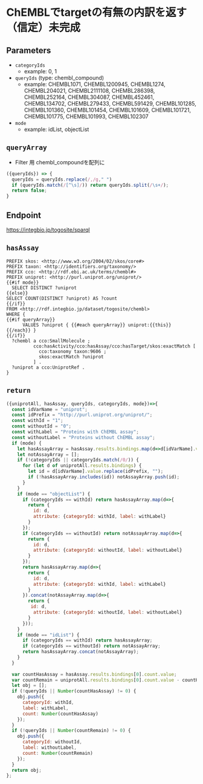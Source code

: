 # ChEMBLでtargetの有無の内訳を返す（信定）未完成

## Parameters

* `categoryIds`
  * example: 0, 1
* `queryIds` (type: chembl_compound)
  * example: CHEMBL1071, CHEMBL1200945, CHEMBL1274, CHEMBL204021, CHEMBL2111108, CHEMBL286398, CHEMBL252164, CHEMBL304087, CHEMBL452461, CHEMBL134702, CHEMBL279433, CHEMBL591429, CHEMBL101285, CHEMBL101360, CHEMBL101454, CHEMBL101609, CHEMBL101721, CHEMBL101775, CHEMBL101993, CHEMBL102307
* `mode`
  * example: idList, objectList

## `queryArray`
- Filter 用 chembl_compoundを配列に
```javascript
({queryIds}) => {
  queryIds = queryIds.replace(/,/g," ")
  if (queryIds.match(/[^\s]/)) return queryIds.split(/\s+/);
  return false;
}
```

## Endpoint
https://integbio.jp/togosite/sparql

## `hasAssay`

```sparql
PREFIX skos: <http://www.w3.org/2004/02/skos/core#>
PREFIX taxon: <http://identifiers.org/taxonomy/>
PREFIX cco: <http://rdf.ebi.ac.uk/terms/chembl#>
PREFIX uniprot: <http://purl.uniprot.org/uniprot/>
{{#if mode}}
  SELECT DISTINCT ?uniprot
{{else}}
SELECT COUNT(DISTINCT ?uniprot) AS ?count
{{/if}}
FROM <http://rdf.integbio.jp/dataset/togosite/chembl>
WHERE {
{{#if queryArray}}
      VALUES ?uniprot { {{#each queryArray}} uniprot:{{this}} {{/each}} }
{{/if}}
  ?chembl a cco:SmallMolecule ;
          cco:hasActivity/cco:hasAssay/cco:hasTarget/skos:exactMatch [
            cco:taxonomy taxon:9606 ;
            skos:exactMatch ?uniprot
          ] . 
  ?uniprot a cco:UniprotRef .
}
```

## `return`

```javascript
({uniprotAll, hasAssay, queryIds, categoryIds, mode})=>{
  const idVarName = "uniprot";
  const idPrefix = "http://purl.uniprot.org/uniprot/";
  const withId = "1";
  const withoutId = "0";
  const withLabel = "Proteins with ChEMBL assay";
  const withoutLabel = "Proteins without ChEMBL assay";
  if (mode) {
    let hasAssayArray = hasAssay.results.bindings.map(d=>d[idVarName].value.replace(idPrefix, ""));
    let notAssayArray = [];
    if (!categoryIds || categoryIds.match(/0/)) {
      for (let d of uniprotAll.results.bindings) {
        let id = d[idVarName].value.replace(idPrefix, "");
        if (!hasAssayArray.includes(id)) notAssayArray.push(id);
      }
    }
    if (mode == "objectList") {
      if (categoryIds == withId) return hasAssayArray.map(d=>{
        return {
          id: d,
          attribute: {categoryId: withId, label: withLabel}
        }
      });
      if (categoryIds == withoutId) return notAssayArray.map(d=>{
        return {
          id: d,
          attribute: {categoryId: withoutId, label: withoutLabel}
        }
      });
      return hasAssayArray.map(d=>{
        return {
          id: d,
          attribute: {categoryId: withId, label: withLabel}
        }
      }).concat(notAssayArray.map(d=>{
        return {
         id: d,
          attribute: {categoryId: withoutId, label: withoutLabel}
        }
      }));
    }
    if (mode == "idList") {
      if (categoryIds == withId) return hasAssayArray;
      if (categoryIds == withoutId) return notAssayArray;
      return hasAssayArray.concat(notAssayArray);  
    }
  }
      
  var countHasAssay = hasAssay.results.bindings[0].count.value;
  var countRemain = uniprotAll.results.bindings[0].count.value - countHasAssay;
  let obj = [];
  if (!queryIds || Number(countHasAssay) != 0) {
    obj.push({
      categoryId: withId, 
      label: withLabel, 
      count: Number(countHasAssay)
    });
  }
  if (!queryIds || Number(countRemain) != 0) {
    obj.push({
      categoryId: withoutId, 
      label: withoutLabel, 
      count: Number(countRemain)
    });
  }
  return obj;
};	
```